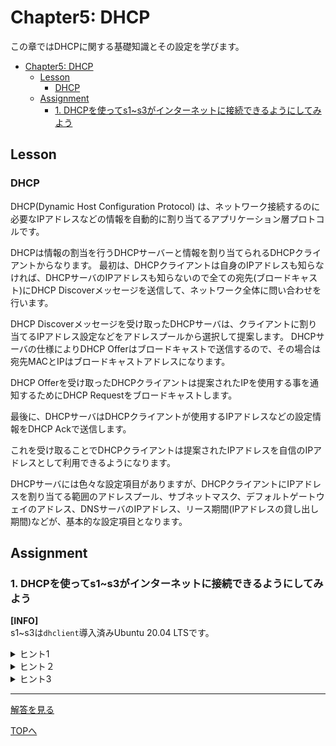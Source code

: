 # Chapter5: DHCP

この章ではDHCPに関する基礎知識とその設定を学びます。

- [Chapter5: DHCP](#chapter5-dhcp)
	- [Lesson](#lesson)
		- [DHCP](#dhcp)
	- [Assignment](#assignment)
		- [1. DHCPを使ってs1~s3がインターネットに接続できるようにしてみよう](#1-dhcpを使ってs1s3がインターネットに接続できるようにしてみよう)

## Lesson

### DHCP

DHCP(Dynamic Host Configuration Protocol) は、ネットワーク接続するのに必要なIPアドレスなどの情報を自動的に割り当てるアプリケーション層プロトコルです。

DHCPは情報の割当を行うDHCPサーバーと情報を割り当てられるDHCPクライアントからなります。
最初は、DHCPクライアントは自身のIPアドレスも知らなければ、DHCPサーバのIPアドレスも知らないので全ての宛先(ブロードキャスト)にDHCP Discoverメッセージを送信して、ネットワーク全体に問い合わせを行います。

DHCP Discoverメッセージを受け取ったDHCPサーバは、クライアントに割り当てるIPアドレス設定などをアドレスプールから選択して提案します。
DHCPサーバの仕様によりDHCP Offerはブロードキャストで送信するので、その場合は宛先MACとIPはブロードキャストアドレスになります。

DHCP Offerを受け取ったDHCPクライアントは提案されたIPを使用する事を通知するためにDHCP Requestをブロードキャストします。

最後に、DHCPサーバはDHCPクライアントが使用するIPアドレスなどの設定情報をDHCP Ackで送信します。

これを受け取ることでDHCPクライアントは提案されたIPアドレスを自信のIPアドレスとして利用できるようになります。

DHCPサーバには色々な設定項目がありますが、DHCPクライアントにIPアドレスを割り当てる範囲のアドレスプール、サブネットマスク、デフォルトゲートウェイのアドレス、DNSサーバのIPアドレス、リース期間(IPアドレスの貸し出し期間)などが、基本的な設定項目となります。

## Assignment

### 1. DHCPを使ってs1~s3がインターネットに接続できるようにしてみよう

**[INFO]**  
s1~s3は`dhclient`導入済みUbuntu 20.04 LTSです。

<details>
<summary>ヒント1</summary>

ここではr4がDHCPサーバー、s1~s3がDHCPクライアントです。
</details>

<details>
<summary>ヒント２</summary>

最初はこれまでと同様にr4の`eth100`に対してIPアドレスやOSPFの設定を行う必要があります。
</details>

<details>
<summary>ヒント3</summary>

DHCPサーバーには少なくとも割り当てる範囲のアドレスプール・サブネットマスク、デフォルトゲートウェイのアドレスの3つが必要です。
</details>

***

[解答を見る](../solutions/dhcp/README.md)

[TOPへ](../README.md)
